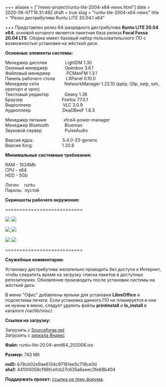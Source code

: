 +++
aliases = ["/news-project/runtu-lite-2004-x64-news.html"]
date = 2020-06-07T16:31:49Z
draft = true
slug = "runtu-lite-2004-x64-news"
title = "Релиз дистрибутива Runtu LITE 20.04.1 х64"

+++
Представлен релиз 64-разрядного дистрибутива **Runtu LITE 20.04 х64**, основой которого является пакетная база релиза **Focal Fossa 20.04 LTS**. Сборка имеет базовый набор пользовательского ПО с возможностью установки на жёсткий диск.  
<!--more-->

**Основные элементы системы:**

Менеджер дисплея               LightDM 1.30  
Оконный менеджер              Openbox 3.6.1  
Файловый менеджер             PCManFM 1.3.1  
Панель рабочего стола         LXPanel 0.10.0  
Менеджер сети                     NetworkManager 1.22.10 (pptp, l2tp, sstp, ssh, openvpn и vpnc)  
Текстовый редактор             Geany 1.36  
Браузер                                Firefox 77.0.1  
Видеоплеер                          VLC 3.0.9  
Аудиоплеер                          DeaDBeeF 1.8.3

Менеджер питания              xfce4-power-manager  
Менеджер Bluetooth             Blueman  
Звуковой сервер                   PulseAudio

Версия ядра:                        5.4.0-33-generic  
Версия Xorg:                        1.20.8

**Минимальные системные требования:**

RAM - 1024Mb  
CPU - x64  
HDD - 5Gb

Логин:    runtu  
Пароль:  пустой

**Скриншоты рабочего окружения:**

===========================

[![](http://lostpic.net/images/2020/06/07/9f8dd15be617b9fd23060b2f96f13442.th.png)](http://lostpic.net/image/o6UL)       [![](http://lostpic.net/images/2020/06/07/afe76c6e057f42a45baee7abf4c375f7.th.png)](http://lostpic.net/image/o6UO)

[![](http://lostpic.net/images/2020/06/07/51742283c432e482bcc474cec41b0355.th.png)       ](http://lostpic.net/image/o6U2)[![](http://lostpic.net/images/2020/06/07/87a6881bcaa97dbf324770c25a58cda9.th.png)](http://lostpic.net/image/o6U4)

[![](http://lostpic.net/images/2020/06/07/6be7fb9a837136988247ffd42d4fe407.th.png)](http://lostpic.net/image/o6Us)       [![](http://lostpic.net/images/2020/06/07/2e09f91d33f09a0439696278f990fbe2.th.png)](http://lostpic.net/image/o6Ux)

===========================

**Служебные комментарии:**

Установку дистрибутива желательно проводить без доступа к Интернет, чтобы сократить время на загрузку списка пакетов в доступных репозиториях. Обновление производить после установки системы на жёсткий диск.

В меню "Офис" добавлены ярлыки для установки **LibreOffice** и подсистемы печати. Если установка данного ПО не планируется и они не нужны в меню, следует удалить файлы **printinstall** и **lo_install** в каталоге /var/lib/misc/.

**Ссылки на загрузку:**

Загрузить с [Sourceforge.net](https://sourceforge.net/projects/runtu/files/runtu%2020.04/LITE/runtu-lite-20.04-amd64_202006.iso/download)  
Загрузить с [зеркала Яндекс](https://mirror.yandex.ru/runtu/runtu%2020.04/LITE/runtu-lite-20.04-amd64_202006.iso)

**Файл:** runtu-lite-20.04-amd64_202006.iso

**Размер:** 743 Мб

**md5:** b78cb02e9ae6134c97181ee5c719ce0d  
**sha1:** 4410f4059cf98fcefcb27c635a6aeec3fe68b404

**Поддержать проект:** [ссылка на тему форума](http://forum.runtu.org/index.php/topic,188.0.html).